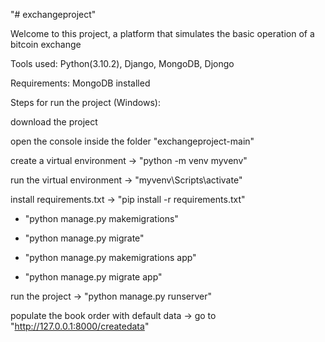 "# exchangeproject"

Welcome to this project, a platform that simulates the basic operation of a bitcoin exchange

Tools used: Python(3.10.2), Django, MongoDB, Djongo

Requirements: MongoDB installed

Steps for run the project (Windows):

download the project

open the console inside the folder "exchangeproject-main"

create a virtual environment -> "python -m venv myvenv"

run the virtual environment -> "myvenv\Scripts\activate"

install requirements.txt -> "pip install -r requirements.txt"

- "python manage.py makemigrations"

- "python manage.py migrate"

- "python manage.py makemigrations app"

- "python manage.py migrate app"


run the project -> "python manage.py runserver"

populate the book order with default data -> go to "http://127.0.0.1:8000/createdata"
